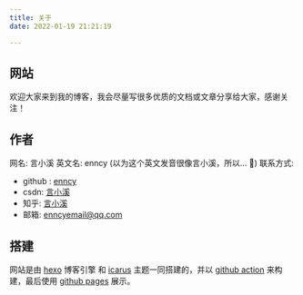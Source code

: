 ```yaml
---
title: 关于
date: 2022-01-19 21:21:19

---
```


## 网站

欢迎大家来到我的博客，我会尽量写很多优质的文档或文章分享给大家，感谢关注！

## 作者
网名: 言小溪
英文名: enncy (以为这个英文发音很像言小溪，所以... 🤣)
联系方式: 
- github : [enncy](https://github.com/enncy)
- csdn: [言小溪](https://blog.csdn.net/qq_31254489)
- 知乎: [言小溪](https://www.zhihu.com/people/yxx-enncy)
- 邮箱: enncyemail@qq.com
 

## 搭建

网站是由 [hexo](https://hexo.io/) 博客引擎 和 [icarus](https://ppoffice.github.io/hexo-theme-icarus/) 主题一同搭建的，并以 [github action](https://docs.github.com/cn/actions) 来构建，最后使用 [github pages](https://docs.github.com/cn/pages) 展示。
